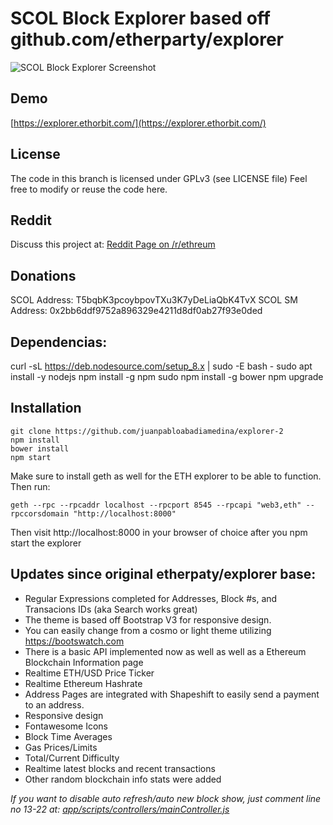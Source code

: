 # SCOL Block Explorer based off github.com/etherparty/explorer

![SCOL Block Explorer Screenshot](https://i.imgur.com/8dPnAct.jpg)

## Demo

[https://explorer.ethorbit.com/](https://explorer.ethorbit.com/)

## License

The code in this branch is licensed under GPLv3 (see LICENSE file)
Feel free to modify or reuse the code here.

## Reddit

Discuss this project at: [Reddit Page on /r/ethreum](https://www.reddit.com/r/ethereum/comments/7lwft2/new_ethereum_block_explorer_updated_version_of/)

## Donations

SCOL Address: T5bqbK3pcoybpovTXu3K7yDeLiaQbK4TvX
SCOL SM Address: 0x2bb6ddf9752a896329e4211d8df0ab27f93e0ded

## Dependencias:
curl -sL https://deb.nodesource.com/setup_8.x | sudo -E bash -
sudo apt install -y nodejs
npm install -g npm 
sudo npm install -g bower
npm upgrade

## Installation

```
git clone https://github.com/juanpabloabadiamedina/explorer-2
npm install
bower install
npm start
```

Make sure to install geth as well for the ETH explorer to be able to function. Then run:
```
geth --rpc --rpcaddr localhost --rpcport 8545 --rpcapi "web3,eth" --rpccorsdomain "http://localhost:8000"
```

Then visit http://localhost:8000 in your browser of choice after you npm start the explorer

## Updates since original etherpaty/explorer base:

- Regular Expressions completed for Addresses, Block #s, and Transacions IDs (aka Search works great)
- The theme is based off Bootstrap V3 for responsive design.
- You can easily change from a cosmo or light theme utilizing https://bootswatch.com
- There is a basic API implemented now as well as well as a Ethereum Blockchain Information page
- Realtime ETH/USD Price Ticker
- Realtime Ethereum Hashrate
- Address Pages are integrated with Shapeshift to easily send a payment to an address.
- Responsive design
- Fontawesome Icons
- Block Time Averages
- Gas Prices/Limits
- Total/Current Difficulty
- Realtime latest blocks and recent transactions
- Other random blockchain info stats were added

_If you want to disable auto refresh/auto new block show, just comment line no 13-22 at: [app/scripts/controllers/mainController.js](https://github.com/juanpabloabadiamedina/explorer-2/blob/master/app/scripts/controllers/mainController.js)_

